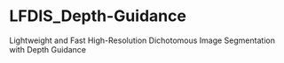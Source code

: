 # LFDIS_Depth-Guidance
Lightweight and Fast High-Resolution Dichotomous Image Segmentation with Depth Guidance 
